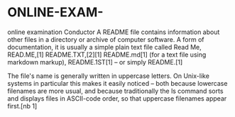 # ONLINE-EXAM-
online examination  Conductor
A README file contains information about other files in a directory or archive of computer software. A form of documentation, it is usually a simple plain text file called Read Me, READ.ME,[1] README.TXT,[2][1] README.md[1] (for a text file using markdown markup), README.1ST[1]  – or simply README.[1]

The file's name is generally written in uppercase letters. On Unix-like systems in particular this makes it easily noticed – both because lowercase filenames are more usual, and because traditionally the ls command sorts and displays files in ASCII-code order, so that uppercase filenames appear first.[nb 1]
